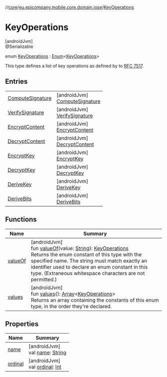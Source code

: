 //[core](../../../index.md)/[eu.epicompany.mobile.core.domain.jose](../index.md)/[KeyOperations](index.md)

# KeyOperations

[androidJvm]\
@Serializable

enum [KeyOperations](index.md) : [Enum](https://kotlinlang.org/api/latest/jvm/stdlib/kotlin/-enum/index.html)&lt;[KeyOperations](index.md)&gt; 

This type defines a list of key operations as defined by to [RFC 7517](https://www.rfc-editor.org/rfc/rfc7517).

## Entries

| | |
|---|---|
| [ComputeSignature](-compute-signature/index.md) | [androidJvm]<br>[ComputeSignature](-compute-signature/index.md) |
| [VerifySignature](-verify-signature/index.md) | [androidJvm]<br>[VerifySignature](-verify-signature/index.md) |
| [EncryptContent](-encrypt-content/index.md) | [androidJvm]<br>[EncryptContent](-encrypt-content/index.md) |
| [DecryptContent](-decrypt-content/index.md) | [androidJvm]<br>[DecryptContent](-decrypt-content/index.md) |
| [EncryptKey](-encrypt-key/index.md) | [androidJvm]<br>[EncryptKey](-encrypt-key/index.md) |
| [DecryptKey](-decrypt-key/index.md) | [androidJvm]<br>[DecryptKey](-decrypt-key/index.md) |
| [DeriveKey](-derive-key/index.md) | [androidJvm]<br>[DeriveKey](-derive-key/index.md) |
| [DeriveBits](-derive-bits/index.md) | [androidJvm]<br>[DeriveBits](-derive-bits/index.md) |

## Functions

| Name | Summary |
|---|---|
| [valueOf](value-of.md) | [androidJvm]<br>fun [valueOf](value-of.md)(value: [String](https://kotlinlang.org/api/latest/jvm/stdlib/kotlin/-string/index.html)): [KeyOperations](index.md)<br>Returns the enum constant of this type with the specified name. The string must match exactly an identifier used to declare an enum constant in this type. (Extraneous whitespace characters are not permitted.) |
| [values](values.md) | [androidJvm]<br>fun [values](values.md)(): [Array](https://kotlinlang.org/api/latest/jvm/stdlib/kotlin/-array/index.html)&lt;[KeyOperations](index.md)&gt;<br>Returns an array containing the constants of this enum type, in the order they're declared. |

## Properties

| Name | Summary |
|---|---|
| [name](../../eu.epicompany.mobile.core.network.model.wallet/-payment-means-type-resource/-account/index.md#-372974862%2FProperties%2F-1060529556) | [androidJvm]<br>val [name](../../eu.epicompany.mobile.core.network.model.wallet/-payment-means-type-resource/-account/index.md#-372974862%2FProperties%2F-1060529556): [String](https://kotlinlang.org/api/latest/jvm/stdlib/kotlin/-string/index.html) |
| [ordinal](../../eu.epicompany.mobile.core.network.model.wallet/-payment-means-type-resource/-account/index.md#-739389684%2FProperties%2F-1060529556) | [androidJvm]<br>val [ordinal](../../eu.epicompany.mobile.core.network.model.wallet/-payment-means-type-resource/-account/index.md#-739389684%2FProperties%2F-1060529556): [Int](https://kotlinlang.org/api/latest/jvm/stdlib/kotlin/-int/index.html) |
